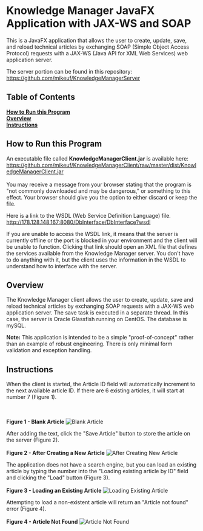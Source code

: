 # Knowledge Manager JavaFX Application with JAX-WS and SOAP
This is a JavaFX application that allows the user to create, update, save, and reload technical articles by exchanging SOAP (Simple Object Access Protocol) requests with a JAX-WS (Java API for XML Web Services) web application server.

The server portion can be found in this repository:<br />
https://github.com/mikeuf/KnowledgeManagerServer

## Table of Contents
**[How to Run this Program](#how-to-run-this-program)**  
**[Overview](#overview)**<br /> 
**[Instructions](#instructions)**<br /> 

## How to Run this Program
An executable file called **KnowledgeManagerClient.jar** is available here:<br />
https://github.com/mikeuf/KnowledgeManagerClient/raw/master/dist/KnowledgeManagerClient.jar<br /><br />
You may receive a message from your browser stating that the program is "not commonly downloaded and may be dangerous," or something to this effect. Your browser should give you the option to either discard or keep the file.

Here is a link to the WSDL (Web Service Definition Language) file.<br /> 
http://178.128.148.167:8080/DbInterface/DbInterface?wsdl

If you are unable to access the WSDL link, it means that the server is currently offline or the port is blocked in your environment and the client will be unable to function. Clicking that link should open an XML file that defines the services available from the Knowledge Manager server. You don't have to do anything with it, but the client uses the information in the WSDL to understand how to interface with the server. 

## Overview
The Knowledge Manager client allows the user to create, update, save and reload technical articles by exchanging SOAP requests with a JAX-WS web application server. The save task is executed in a separate thread. In this case, the server is Oracle Glassfish running on CentOS. The database is mySQL.

**Note:** This application is intended to be a simple "proof-of-concept" rather than an example of robust engineering. There is only minimal form validation and exception handling. 

## Instructions
When the client is started, the Article ID field will automatically increment to the next available article ID. If there are 6 existing articles, it will start at number 7 (Figure 1).

<br /><br />
**Figure 1 - Blank Article**
![Blank Article](https://github.com/mikeuf/KnowledgeManagerClient/raw/master/screenshots/1-blank-article.png "Blank Article")

After adding the text, click the "Save Article" button to store the article on the server (Figure 2).
<br /><br />
**Figure 2 - After Creating a New Article**
![After Creating New Article](https://github.com/mikeuf/KnowledgeManagerClient/raw/master/screenshots/2-first-article-loaded.png "After Creating New Article")

The application does not have a search engine, but you can load an existing article by typing the number into the "Loading existing article by ID" field and clicking the "Load" button (Figure 3).
<br /><br />
**Figure 3 - Loading an Existing Article**
![Loading Existing Article](https://github.com/mikeuf/KnowledgeManagerClient/raw/master/screenshots/3-second-article-loaded.png "Loading Existing Article")

Attempting to load a non-existent article will return an "Article not found" error (Figure 4).
<br /><br />
**Figure 4 - Article Not Found**
![Article Not Found](https://github.com/mikeuf/KnowledgeManagerClient/raw/master/screenshots/4-article-not-found.png "Article Not Found")
